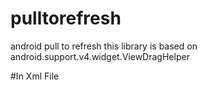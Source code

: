 # pulltorefresh
android pull to refresh
this library is based on android.support.v4.widget.ViewDragHelper

#In Xml File

